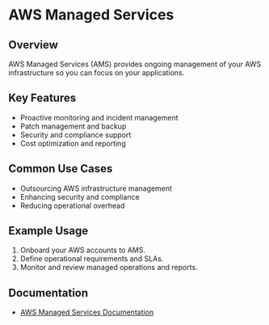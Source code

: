 # AWS Managed Services

## Overview
AWS Managed Services (AMS) provides ongoing management of your AWS infrastructure so you can focus on your applications.

## Key Features
- Proactive monitoring and incident management
- Patch management and backup
- Security and compliance support
- Cost optimization and reporting

## Common Use Cases
- Outsourcing AWS infrastructure management
- Enhancing security and compliance
- Reducing operational overhead

## Example Usage
1. Onboard your AWS accounts to AMS.
2. Define operational requirements and SLAs.
3. Monitor and review managed operations and reports.

## Documentation
- [AWS Managed Services Documentation](https://docs.aws.amazon.com/managed-services/)
